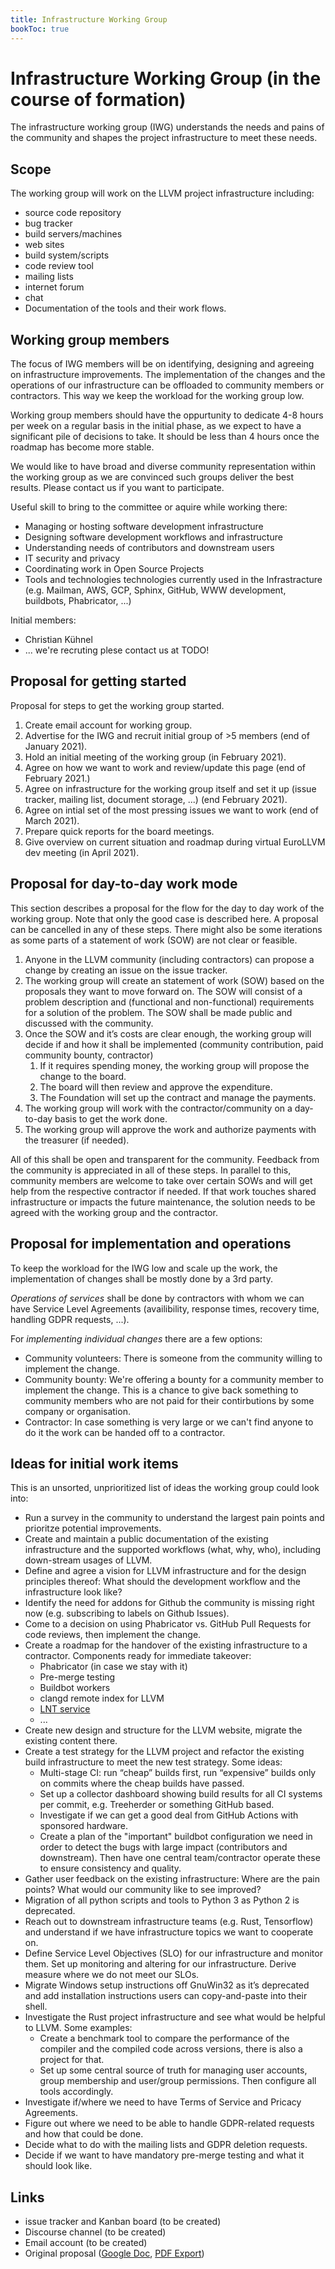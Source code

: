 ```yaml
---
title: Infrastructure Working Group
bookToc: true
---
```

# Infrastructure Working Group (in the course of formation)
The infrastructure working group (IWG) understands the needs and pains of the 
community and shapes the project infrastructure to meet these needs. 

## Scope

The working group will work on the LLVM project infrastructure including:

* source code repository
* bug tracker
* build servers/machines
* web sites
* build system/scripts
* code review tool
* mailing lists
* internet forum
* chat
* Documentation of the tools and their work flows.

## Working group members

The focus of IWG members will be on identifying, designing and agreeing on 
infrastructure improvements. The implementation of the changes and the 
operations of our infrastructure can be offloaded to community members or 
contractors. This way we keep the workload for the working group low.

Working group members should have the oppurtunity to dedicate 4-8 hours per 
week on a regular basis in the initial phase, as we expect to have a significant 
pile of decisions to take. It should be less than 4 hours once the roadmap has 
become more stable.

We would like to have broad and diverse community representation within the 
working group as we are convinced such groups deliver the best results. Please
contact us if you want to participate.

Useful skill to bring to the committee or aquire while working there:
* Managing or hosting software development infrastructure
* Designing software development workflows and infrastructure
* Understanding needs of contributors and downstream users
* IT security and privacy
* Coordinating work in Open Source Projects
* Tools and technologies technologies currently used in the Infrastracture 
  (e.g. Mailman, AWS, GCP, Sphinx, GitHub, WWW development, buildbots, 
  Phabricator, ...)

Initial members:

* Christian Kühnel
* ... we're recruting plese contact us at TODO!

## Proposal for getting started

Proposal for steps to get the working group started.

1. Create email account for working group.
1. Advertise for the IWG and recruit initial group of >5 members (end of 
   January 2021).
1. Hold an initial meeting of the working group (in February 2021).
1. Agree on how we want to work and review/update this page (end of February 
   2021.)
1. Agree on infrastructure for the working group itself and set it up
   (issue tracker, mailing list, document storage, ...) (end February 2021).
1. Agree on intial set of the most pressing issues we want to work (end of 
   March 2021).
1. Prepare quick reports for the board meetings.
1. Give overview on current situation and roadmap during virtual EuroLLVM 
   dev meeting (in April 2021).

## Proposal for day-to-day work mode

This section describes a proposal for the flow for the day to day work of the 
working group. Note that only the good case is described here. A proposal can be
cancelled in any of these steps. There might also be some iterations as some 
parts of a statement of work (SOW) are not clear or feasible.

1. Anyone in the LLVM community (including contractors) can propose a change by 
   creating an issue on the issue tracker. 
1. The working group will create an statement of work (SOW) based on the  
   proposals they want to move forward on. The SOW will consist of a problem 
   description and (functional and non-functional) requirements for a solution 
   of the problem. The SOW shall be made public and discussed with the 
   community.
1. Once the SOW and it’s costs are clear enough, the working group will decide 
   if and how it shall be implemented (community contribution, paid community 
   bounty, contractor)
    1. If it requires spending money, the working group will propose the change 
       to the board.
    1. The board will then review and approve the expenditure.
    1. The Foundation will set up the contract and manage the payments.
1. The working group will work with the contractor/community on a day-to-day 
   basis to get the work done.
1. The working group will approve the work and authorize payments with the 
   treasurer (if needed).

All of this shall be open and transparent for the community. Feedback from the
community is appreciated in all of these steps. In parallel to this, community 
members are welcome to take over certain SOWs and will get help from the 
respective contractor if needed. If that work touches shared infrastructure or 
impacts the future maintenance, the solution needs to be agreed with the 
working group and the contractor.

## Proposal for implementation and operations

To keep the workload for the IWG low and scale up the work, the implementation
of changes shall be mostly done by a 3rd party. 

*Operations of services* shall be done by contractors with whom we can have
Service Level Agreements (availibility, response times, recovery time, 
handling GDPR requests, ...).

For *implementing individual changes* there are a few options:
* Community volunteers: There is someone from the community willing to 
  implement the change.
* Community bounty: We're offering a bounty for a community member to implement
  the change. This is a chance to give back something to community members
  who are not paid for their contirbutions by some company or organisation.
* Contractor: In case something is very large or we can't find anyone to do it
  the work can be handed off to a contractor.


## Ideas for initial work items

This is an unsorted, unprioritized list of ideas the working group could look
into: 

* Run a survey in the community to understand the largest pain points and 
  prioritze potential improvements.
* Create and maintain a public documentation of the existing infrastructure and 
  the supported workflows (what, why, who), including down-stream usages of 
  LLVM.
* Define and agree a vision for LLVM infrastructure and for the design 
  principles thereof: What should the development workflow and the 
  infrastructure look like?
* Identify the need for addons for Github the community is missing right now 
  (e.g. subscribing to labels on Github Issues).
* Come to a decision on using Phabricator vs. GitHub Pull Requests for code
  reviews, then implement the change.
* Create a roadmap for the handover of the existing infrastructure to a 
  contractor. Components ready for immediate takeover:
  * Phabricator (in case we stay with it)
  * Pre-merge testing
  * Buildbot workers
  * clangd remote index for LLVM
  * [LNT service](http://lnt.llvm.org/)
  * ...
* Create new design and structure for the LLVM website, migrate the existing 
  content there.
* Create a test strategy for the LLVM project and refactor the existing build 
  infrastructure to meet the new test strategy. Some ideas:
  * Multi-stage CI: run “cheap” builds first, run “expensive” builds only on
    commits where the cheap builds have passed.
  * Set up a collector dashboard showing build results for all CI systems per 
    commit, e.g. Treeherder or something GitHub based.
  * Investigate if we can get a good deal from GitHub Actions with sponsored 
    hardware.
  * Create a plan of the "important" buildbot configuration we need in order to 
    detect the bugs with large impact (contributors and downstream). Then have
    one central team/contractor operate these to ensure consistency and quality.
* Gather user feedback on the existing infrastructure: Where are the pain 
  points? What would our community like to see improved?
* Migration of all python scripts and tools to Python 3 as Python 2 is 
  deprecated.
* Reach out to downstream infrastructure teams (e.g. Rust, Tensorflow) and 
  understand if we have infrastructure topics we want to cooperate on.
* Define Service Level Objectives (SLO) for our infrastructure and monitor 
  them. Set up monitoring and altering for our infrastructure.  Derive measure
  where we do not meet our SLOs.
* Migrate Windows setup instructions off GnuWin32 as it’s deprecated and add
  installation instructions users can copy-and-paste into their shell.
* Investigate the Rust project infrastructure and see what would be helpful to 
  LLVM. Some examples:
  * Create a benchmark tool to compare the performance of the compiler and the
    compiled code across versions, there is also a project for that.
  * Set up some central source of truth for managing user accounts, group
    membership and user/group permissions. Then configure all tools 
    accordingly.
* Investigate if/where we need to have Terms of Service and Pricacy Agreements.
* Figure out where we need to be able to handle GDPR-related requests and
  how that could be done.
* Decide what to do with the mailing lists and GDPR deletion requests.
* Decide if we want to have mandatory pre-merge testing and what it should 
  look like.

## Links
* issue tracker and Kanban board (to be created)
* Discourse channel (to be created)
* Email account (to be created)
* Original proposal ([Google Doc](https://docs.google.com/document/d/1T7dJ9DgrgaJHN1RZ5vhJJ2D9CBwMQl6lOdN41QPsnAg/), 
  [PDF Export](/static/documents/infra-wg/Proposal_Infrastructure_Working_Group_2020-01-11.pdf))
